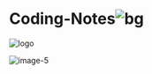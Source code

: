 # Coding-Notes![bg](https://user-images.githubusercontent.com/98159254/221075047-fc8772b8-b35a-4fa7-93e0-ad40baea52af.png)
![logo](https://user-images.githubusercontent.com/98159254/221075099-2247409e-da8c-48b0-a7a3-93c9e27b32c5.jpg)

![image-5](https://user-images.githubusercontent.com/98159254/226107211-84da3fec-800f-4847-9479-f04196b4ceb4.png)
